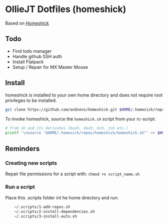 # OllieJT Dotfiles (homeshick)

Based on [Homeshick](https://github.com/andsens/homeshick)

## Todo

 - Find todo manager
 - Handle github SSH auth
 - Install Flatpack
 - Setup / Repair for MX Master Mouse

## Install

homeshick is installed to your own home directory and does not require root privileges to be installed.

``` sh
git clone https://github.com/andsens/homeshick.git $HOME/.homesick/repos/homeshick
```

To invoke homeshick, source the `homeshick.sh` script from your rc-script:

``` sh
# from sh and its derivates (bash, dash, ksh, zsh etc.)
printf '\nsource "$HOME/.homesick/repos/homeshick/homeshick.sh"' >> $HOME/.zshrc
```

## Reminders

### Creating new scripts

Repair file permissions for a script with: `chmod +x script_name.sh`

### Run a script

Place this .scripts folder int he home directory and run:

``` sh
	~/.scripts/1-add-repos.sh
	~/.scripts/2-install-dependencies.sh
	~/.scripts/3-install-auto.sh
```
